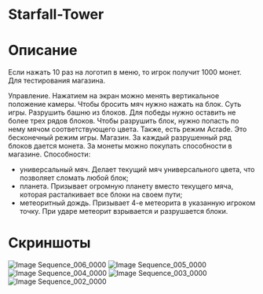 # Starfall-Tower

# Описание 
Если нажать 10 раз на логотип в меню, то игрок получит 1000 монет. Для тестирования магазина.

Управление. Нажатием на экран можно менять вертикальное положение камеры. Чтобы бросить мяч нужно нажать на блок.
Суть игры.
Разрушить башню из блоков. Для победы нужно оставить не более трех рядов блоков. Чтобы разрушить блок, нужно попасть по нему мячом соответствующего цвета.
Также, есть режим Acrade. Это бесконечный режим игры. 
Магазин.
За каждый разрушенный ряд блоков дается монета. За монеты можно покупать способности в магазине. 
Способности: 
* универсальный мяч. Делает текущий мяч универсального цвета, что позволяет сломать любой блок;
* планета. Призывает огромную планету вместо текущего мяча, которая расталкивает все блоки на своем пути;
* метеоритный дождь. Призывает 4-е метеорита в указанную игроком точку. При ударе метеорит взрывается и разрушается блоки. 

# Скриншоты
![Image Sequence_006_0000](https://github.com/user-attachments/assets/2112fd45-c71e-40ac-8fa3-71bf82bc5590)
![Image Sequence_005_0000](https://github.com/user-attachments/assets/cc3baa6b-caed-42e2-bbfb-f277153d64a5)
![Image Sequence_004_0000](https://github.com/user-attachments/assets/26d83146-802f-48aa-9ee4-ee252d737289)
![Image Sequence_003_0000](https://github.com/user-attachments/assets/9463885a-daa0-4961-a3c0-d1a46daf481e)
![Image Sequence_002_0000](https://github.com/user-attachments/assets/ec3af948-0d58-41dc-909a-3ac15c18dc31)
